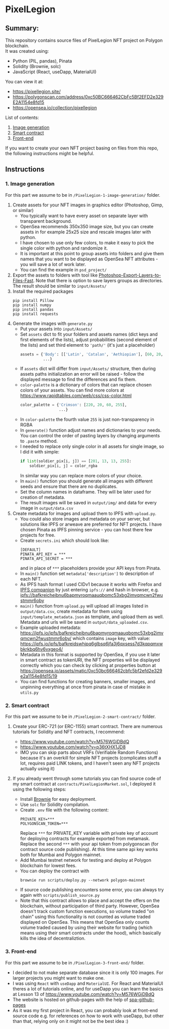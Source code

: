 
# PixelLegion 

## Summary:
This repository contains source files of PixelLegion NFT project on Polygon blockchain. \
It was created using:
- Python (PIL, pandas), Pinata
- Solidity (Brownie, solc)
- JavaScript (React, useDapp, MaterialUI)

You can view it at:
- https://pixellegion.site/
- https://polygonscan.com/address/0xc50BC666462CbFc5Bf2EFD2e329E2A1154e8fd15
- https://opensea.io/collection/pixellegion

List of contents:
1. <a href="#1-image-generation">Image generation</a>
2. <a href="#2-smart-contract">Smart contract</a>
3. <a href="#3-front-end">Front-end</a>

If you want to create your own NFT project basing on files from this repo, the following instructions might be helpful.
## Instructions

### 1. Image generation 
For this part we assume to be in `/PixelLegion-1-image-generation/` folder.
1. Create assets for your NFT images in graphics editor (Photoshop, Gimp, or similar)
    - You typically want to have every asset on separate layer with transparent background.
    - OpenSea recommends 350x350 image size, but you can create assets in for example 25x25 size and rescale images later with python.
    - I have chosen to use only few colors, to make it easy to pick the single color with python and randomize it.
    - It is important at this point to group assets into folders and give them names that you want to be displayed as OpenSea NFT attributes - you will save a lot of work later.
    - You can find the example in `psd_project/`
2. Export the assets to folders with tool like <a href="https://github.com/antipalindrome/Photoshop-Export-Layers-to-Files-Fast">Photoshop-Export-Layers-to-Files-Fast</a>. Note that there is option to save layers groups as directories. The result should be similar to `input/Assets/`
3. Install the required packages 
    ```
    pip install Pillow 
    pip install numpy
    pip install pandas
    pip install requests
    ```
4. Generate the images with `generate.py`
    - Put your assets into `input/Assets/`
    - Set `assets` dict to fit your folders and assets names (dict keys and first elements of the lists), adjust probabilities (second element of the lists) and set third element to `'path/'` (it's just a placeholder)
        ```python
        assets = {'Body': [['Latin', 'Catalan', 'Aethiopian'], [60, 20, 20], 'path/'],
                  ...}
        ```
    - If `assets` dict will differ from `input/Assets/` structure, then during assets paths initialization an error will be raised - follow the displayed message to find the differences and fix them.
    - `color-palette` is a dictionary of colors that can replace chosen colors of your assets. You can find more colors at <a href="https://www.rapidtables.com/web/css/css-color.html">https://www.rapidtables.com/web/css/css-color.html</a>
        ```python
        color_palette = {'Crimson': [220, 20, 60, 255],
                         ...}
        ```
    - In `color-palette` the fourth value `255` is just non-transparency in RGBA
    - In `generate()` function adjust names and dictionaries to your needs. You can control the order of pasting layers by changing arguments to `.paste` method.
    - I needed to replace only single color in all assets for single image, so I did it with simple:
        ```python
        if list(soldier_pix[i, j]) == [201, 13, 13, 255]:
            soldier_pix[i, j] = color_rgba
        ```
        In similar way you can replace more colors of your choice.
    - In `main()` function you should generate all images with different seeds and ensure that there are no duplicates.
    - Set the column names in dataframe. They will be later used for creation of metadata.
    - The result images will be saved in `output/img/` and data for every image in `output/data.csv`
5. Create metadata for images and upload them to IPFS with `upload.py`.
    - You could also store images and metadata on your server, but solutions like IPFS or arweave are preferred for NFT projects. I have chosen Pinata as IPFS pinning service - you can host there few projects for free.
    - Create `secrets.ini` which should look like:
        ```
        [DEFAULT]
        PINATA_API_KEY = ***
        PINATA_API_SECRET = ***
        ```
       and in place of `***` placeholders provide your API keys from Pinata.
    - In `main()` function set `metadata['description']` to description of each NFT.
    - As IPFS hash format I used CIDv1 because it works with Firefox and <a href="https://addons.mozilla.org/pl/firefox/addon/ipfs-companion/">IPFS companion</a> by just entering `ipfs://` and hash in browser, e.g. <a href="ipfs://bafkreicheibnu6bapmyroqmaauqbomc53xbg2imvqmcwn2fwustmmr6oby">ipfs://bafkreicheibnu6bapmyroqmaauqbomc53xbg2imvqmcwn2fwustmmr6oby</a>
    - `main()` function from `upload.py` will upload all images listed in `output/data.csv`, create metadata for them using `input/template_metadata.json` as template, and upload them as well. Metadata and urls will be saved in `output/data_uploaded.csv`.
    - Example uploaded metadata:
    <a href="https://ipfs.io/ipfs/bafkreicheibnu6bapmyroqmaauqbomc53xbg2imvqmcwn2fwustmmr6oby/">https://ipfs.io/ipfs/bafkreicheibnu6bapmyroqmaauqbomc53xbg2imvqmcwn2fwustmmr6oby/</a>
    which contains `image` key, with value:
    <a href="https://ipfs.io/ipfs/bafkreidswhjpq6glbsq6jfa3j6qxsess7d3kqpqmxwbkrkbq6hv6vxgeo4/">https://ipfs.io/ipfs/bafkreidswhjpq6glbsq6jfa3j6qxsess7d3kqpqmxwbkrkbq6hv6vxgeo4/</a>
    - Metadata in this format is supported by OpenSea, if you use it later in smart contract as tokenURI, the NFT properties will be displayed correctly which you can check by clicking at properties button at 
    <a href="https://opensea.io/assets/matic/0xc50bc666462cbfc5bf2efd2e329e2a1154e8fd15/19">https://opensea.io/assets/matic/0xc50bc666462cbfc5bf2efd2e329e2a1154e8fd15/19</a>
    - You can find functions for creating banners, smaller images, and unpinning everything at once from pinata in case of mistake in `utils.py`

### 2. Smart contract
For this part we assume to be in `/PixelLegion-2-smart-contract/` folder.
1. Create your ERC-721 (or ERC-1155) smart contract. There are numerous tutorials for Solidity and NFT contracts, I recommend:
    - https://www.youtube.com/watch?v=M576WGiDBdQ
    - https://www.youtube.com/watch?v=p36tXHX1JD8
    - IMO you can skip parts about VRFs (Verifiable Random Functions) because it's an overkill for simple NFT projects (complicates stuff a lot, requires paid LINK tokens, and I haven't seen any NFT projects actually using it)
    
2. If you already went through some tutorials you can find source code of my smart contract at `contracts/PixelLegionMarket.sol`, I deployed it using the following steps:
    - Install <a href="https://eth-brownie.readthedocs.io/en/stable/">Brownie</a> for easy deployment.
    - Use `solc` for Solidity compilation.
    - Create `.env` file with the following content:
        ```
        PRIVATE_KEY=***
        POLYGONSCAN_TOKEN=***
        ```
        Replace `***` for PRIVATE_KEY variable with private key of account for deploying contracts for example exported from metamask.
        Replace the second `***` with your api token from polygonscan (for contract source code publishing). At this time same api key works both for Mumbai and Polygon mainnet.
    - Add Mumbai testnet network for testing and deploy at Polygon blockchain for lowest fees.
    - You can deploy the contract with
        ```
        brownie run scripts/deploy.py --network polygon-mainnet
        ```
    - If source code publishing encounters some error, you can always try again with `scripts/publish_source.py`
    - Note that this contract allows to place and accept the offers on the blockchain, without participation of third party. However, OpenSea doesn't track custom function executions, so volume traded "on chain" using this functionality is not counted as volume traded displayed on OpenSea. This means that OpenSea only counts volume traded caused by using their website for trading (which means using their smart contracts under the hood), which basically kills the idea of decentraliztion.

### 3. Front-end
For this part we assume to be in `/PixelLegion-3-front-end/` folder.
- I decided to not make separate database since it is only 100 images. For larger projects you might want to make one.
- I was using `React` with `useDapp` and `MaterialUI`. For React and MaterialUI theres a lot of tutorials online, and for useDapp you can learn the basics at Lesson 13 of <a href="https://www.youtube.com/watch?v=M576WGiDBdQ">https://www.youtube.com/watch?v=M576WGiDBdQ</a>
- The website is hosted on github-pages with the help of <a href="https://github.com/rafgraph/spa-github-pages">spa-github-pages</a>
- As it was my first project in React, you can probably look at front-end source code e.g. for references on how to work with useDapp, but other than that, relying only on it might not be the best idea :)

